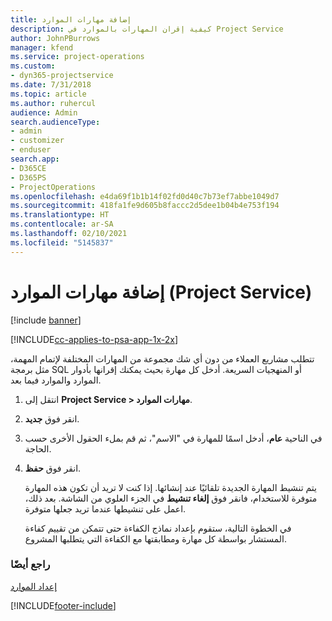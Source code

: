 ```yaml
---
title: إضافة مهارات الموارد
description: كيفية إقران المهارات بالموارد في Project Service
author: JohnPBurrows
manager: kfend
ms.service: project-operations
ms.custom:
- dyn365-projectservice
ms.date: 7/31/2018
ms.topic: article
ms.author: ruhercul
audience: Admin
search.audienceType:
- admin
- customizer
- enduser
search.app:
- D365CE
- D365PS
- ProjectOperations
ms.openlocfilehash: e4da69f1b1b14f02fd0d40c7b73ef7abbe1049d7
ms.sourcegitcommit: 418fa1fe9d605b8faccc2d5dee1b04b4e753f194
ms.translationtype: HT
ms.contentlocale: ar-SA
ms.lasthandoff: 02/10/2021
ms.locfileid: "5145837"
---
```

# <a name="add-resource-skills-project-service"></a>إضافة مهارات الموارد (Project Service)

[!include [banner](../includes/psa-now-project-operations.md)]

[!INCLUDE[cc-applies-to-psa-app-1x-2x](../includes/cc-applies-to-psa-app-1x-2x.md)]

تتطلب مشاريع العملاء من دون أي شك مجموعة من المهارات المختلفة لإتمام المهمة، مثل برمجة SQL أو المنهجيات السريعة. أدخل كل مهارة بحيث يمكنك إقرانها بأدوار الموارد والموارد فيما بعد.  
  
1. انتقل إلى **Project Service > مهارات الموارد‬**.  
  
2. انقر فوق **جديد**.  
  
3. في الناحية **عام**، أدخل اسمًا للمهارة في "الاسم"، ثم قم بملء الحقول الأخرى حسب الحاجة.  
  
4. انقر فوق **حفظ**.  
  
   يتم تنشيط المهارة الجديدة تلقائيًا عند إنشائها. إذا كنت لا تريد أن تكون هذه المهارة متوفرة للاستخدام، فانقر فوق **إلغاء تنشيط** في الجزء العلوي من الشاشة. بعد ذلك، اعمل على تنشيطها عندما تريد جعلها متوفرة.  
  
   في الخطوة التالية، ستقوم بإعداد نماذج الكفاءة حتى تتمكن من تقييم كفاءة المستشار بواسطة كل مهارة ومطابقتها مع الكفاءة التي يتطلبها المشروع.  
  
### <a name="see-also"></a>راجع أيضًا  
 [إعداد الموارد](../psa/set-up-resources.md)


[!INCLUDE[footer-include](../includes/footer-banner.md)]